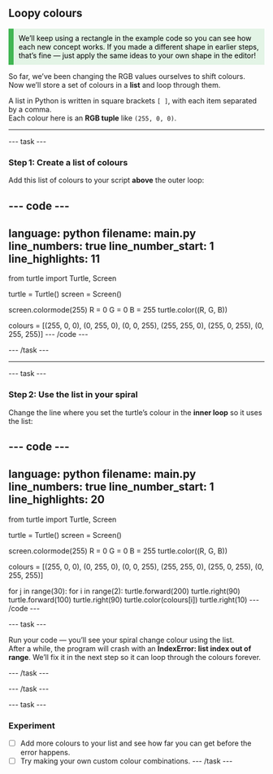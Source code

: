 ## Loopy colours

<div style="border-left: solid; border-width:10px; border-color: #41b653; background-color: #e3f4e6ff; padding: 10px; color: #000000; font-family: inherit;">
We’ll keep using a rectangle in the example code so you can see how each new concept works.  
If you made a different shape in earlier steps, that’s fine — just apply the same ideas to your own shape in the editor! 
</div> 

So far, we’ve been changing the RGB values ourselves to shift colours.  
Now we’ll store a set of colours in a **list** and loop through them.

A list in Python is written in square brackets `[ ]`, with each item separated by a comma.  
Each colour here is an **RGB tuple** like `(255, 0, 0)`.

---


--- task ---
### Step 1: Create a list of colours
Add this list of colours to your script **above** the outer loop:

--- code ---
---
language: python
filename: main.py
line_numbers: true
line_number_start: 1
line_highlights: 11
---
from turtle import Turtle, Screen

turtle = Turtle()
screen = Screen()

screen.colormode(255)
R = 0
G = 0
B = 255
turtle.color((R, G, B))

colours = [(255, 0, 0), (0, 255, 0), (0, 0, 255), (255, 255, 0), (255, 0, 255), (0, 255, 255)]
--- /code ---

--- /task ---

---


--- task ---
### Step 2: Use the list in your spiral
Change the line where you set the turtle’s colour in the **inner loop** so it uses the list:  

--- code ---
---
language: python
filename: main.py
line_numbers: true
line_number_start: 1
line_highlights: 20
---
from turtle import Turtle, Screen

turtle = Turtle()
screen = Screen()

screen.colormode(255)
R = 0
G = 0
B = 255
turtle.color((R, G, B))

colours = [(255, 0, 0), (0, 255, 0), (0, 0, 255), (255, 255, 0), (255, 0, 255), (0, 255, 255)]

for j in range(30):
    for i in range(2):
        turtle.forward(200)
        turtle.right(90)
        turtle.forward(100)
        turtle.right(90)
        turtle.color(colours[i])
    turtle.right(10)
--- /code ---

--- task ---

Run your code — you’ll see your spiral change colour using the list.  
After a while, the program will crash with an **IndexError: list index out of range**.
We’ll fix it in the next step so it can loop through the colours forever.

--- /task ---

--- /task ---

--- task ---
### Experiment
- [ ] Add more colours to your list and see how far you can get before the error happens.
- [ ] Try making your own custom colour combinations.
--- /task ---
